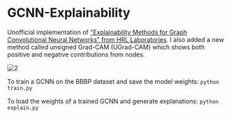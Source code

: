# GCNN-Explainability
Unofficial implementation of ["Explainability Methods for Graph Convolutional Neural Networks" from HRL Laboratories](http://openaccess.thecvf.com/content_CVPR_2019/papers/Pope_Explainability_Methods_for_Graph_Convolutional_Neural_Networks_CVPR_2019_paper.pdf). I also added a new method called unsigned Grad-CAM (UGrad-CAM) which shows both positive and negative contributions from nodes.

![2](https://user-images.githubusercontent.com/10405248/70907972-2dcc9280-1fd8-11ea-820a-f4be4521f8be.png)

To train a GCNN on the BBBP dataset and save the model weights: `python train.py`

To load the weights of a trained GCNN and generate explanations: `python explain.py`
